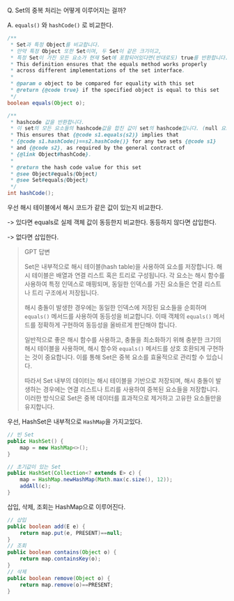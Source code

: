 Q. Set의 중복 처리는 어떻게 이루어지는 걸까?

A. `equals()` 와 `hashCode()` 로 비교한다.

```java
/**
 * Set과 특정 Object를 비교합니다. 
 * 만약 특정 Object 또한 Set이며, 두 Set이 같은 크기이고, 
 * 특정 Set이 가진 모든 요소가 현재 Set에 포함되어있다면(반대로도) true를 반환합니다.
 * This definition ensures that the equals method works properly 
 * across different implementations of the set interface.
 *
 * @param o object to be compared for equality with this set
 * @return {@code true} if the specified object is equal to this set
 */
boolean equals(Object o);

/**
 * hashcode 값을 반환합니다. 
 * 이 set의 모든 요소들의 hashcode값을 합친 값이 set의 hashcode입니다. (null 요소는 0입니다) 
 * This ensures that {@code s1.equals(s2)} implies that
 * {@code s1.hashCode()==s2.hashCode()} for any two sets {@code s1}
 * and {@code s2}, as required by the general contract of
 * {@link Object#hashCode}.
 *
 * @return the hash code value for this set
 * @see Object#equals(Object)
 * @see Set#equals(Object)
 */
int hashCode();
```



우선 해시 테이블에서 해시 코드가 같은 값이 있는지 비교한다.

-> 있다면 equals로 실제 객체 값이 동등한지 비교한다. 동등하지 않다면 삽입한다.

-> 없다면 삽입한다.

> GPT 답변
>
> 
>
> Set은 내부적으로 해시 테이블(hash table)을 사용하여 요소를 저장합니다. 해시 테이블은 배열과 연결 리스트 혹은 트리로 구성됩니다. 각 요소는 해시 함수를 사용하여 특정 인덱스로 매핑되며, 동일한 인덱스를 가진 요소들은 연결 리스트나 트리 구조에서 저장됩니다.
>
> 해시 충돌이 발생한 경우에는 동일한 인덱스에 저장된 요소들을 순회하며 `equals()` 메서드를 사용하여 동등성을 비교합니다. 이때 객체의 `equals()` 메서드를 정확하게 구현하여 동등성을 올바르게 판단해야 합니다.
>
> 일반적으로 좋은 해시 함수를 사용하고, 충돌을 최소화하기 위해 충분한 크기의 해시 테이블을 사용하며, 해시 함수와 `equals()` 메서드를 상호 호환되게 구현하는 것이 중요합니다. 이를 통해 Set은 중복 요소를 효율적으로 관리할 수 있습니다.
>
> 따라서 Set 내부의 데이터는 해시 테이블을 기반으로 저장되며, 해시 충돌이 발생하는 경우에는 연결 리스트나 트리를 사용하여 중복된 요소들을 저장합니다. 이러한 방식으로 Set은 중복 데이터를 효과적으로 제거하고 고유한 요소들만을 유지합니다.





우선, HashSet은 내부적으로 `HashMap`을 가지고있다.

```java
// 빈 Set
public HashSet() {
    map = new HashMap<>();
}

// 초기값이 있는 Set
public HashSet(Collection<? extends E> c) {
    map = HashMap.newHashMap(Math.max(c.size(), 12));
    addAll(c);
}
```



삽입, 삭제, 조회는 HashMap으로 이루어진다.

```java
// 삽입
public boolean add(E e) {
    return map.put(e, PRESENT)==null;
}
// 조회
public boolean contains(Object o) {
    return map.containsKey(o);
}
// 삭제
public boolean remove(Object o) {
    return map.remove(o)==PRESENT;
}
```

